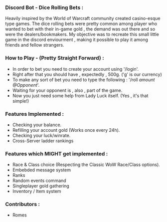 ### Discord Bot - Dice Rolling Bets :

Heavily inspired by the World of Warcraft community created casino-esque type games. The dice rolling bets were pretty common among player who wanted to bet with their in-game gold , the demand was out there and so were the dealers/bookmakers.
My objective was to recreate this small little game in the discord enviourment , making it possible to play it among friends and fellow strangers.

### How to Play - (Pretty Straight Forward) :
  - In order to bet you need to create your account using '/login'.
  - Right after that you should have , expectedly , 500g. ('g' is our currency)
  - To make any sort of bet you need to type the following : '/roll *amount* *@Opponent*'.
  - Waiting for your opponent is , also , part of the game.
  - Now you just need some help from Lady Luck itself. (Yes , it's that simple!)

### Features Implemented :
  - Checking your balance.
  - Refilling your account gold (Works once every 24h).
  - Checking your luck/winrate.
  - Cross-Server ladder rankings
  
### Features which MIGHT get implemented :
  - Race & Class choice (Respecting the Classic WoW Race/Class options).
  - Embebded message system
  - Ranks
  - Random events command
  - Singleplayer gold gathering
  - Inventory / Item system
  
### Contributors :
 - Romes
